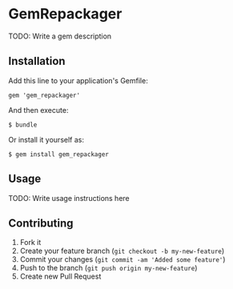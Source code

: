 # GemRepackager

TODO: Write a gem description

## Installation

Add this line to your application's Gemfile:

    gem 'gem_repackager'

And then execute:

    $ bundle

Or install it yourself as:

    $ gem install gem_repackager

## Usage

TODO: Write usage instructions here

## Contributing

1. Fork it
2. Create your feature branch (`git checkout -b my-new-feature`)
3. Commit your changes (`git commit -am 'Added some feature'`)
4. Push to the branch (`git push origin my-new-feature`)
5. Create new Pull Request
